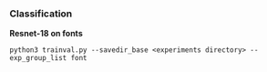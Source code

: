 ### Classification
**Resnet-18 on fonts**

`python3 trainval.py --savedir_base <experiments directory> --exp_group_list font`